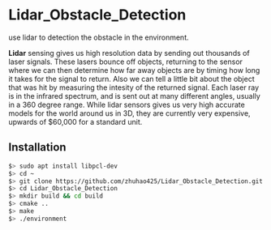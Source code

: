 # Lidar_Obstacle_Detection
use lidar to detection the obstacle in the environment.

**Lidar** sensing gives us high resolution data by sending out thousands of laser signals. These lasers bounce off objects, returning to the sensor where we can then determine how far away objects are by timing how long it takes for the signal to return. Also we can tell a little bit about the object that was hit by measuring the intesity of the returned signal. Each laser ray is in the infrared spectrum, and is sent out at many different angles, usually in a 360 degree range. While lidar sensors gives us very high accurate models for the world around us in 3D, they are currently very expensive, upwards of $60,000 for a standard unit.

## Installation
```bash
$> sudo apt install libpcl-dev
$> cd ~
$> git clone https://github.com/zhuhao425/Lidar_Obstacle_Detection.git
$> cd Lidar_Obstacle_Detection
$> mkdir build && cd build
$> cmake ..
$> make
$> ./environment
```
